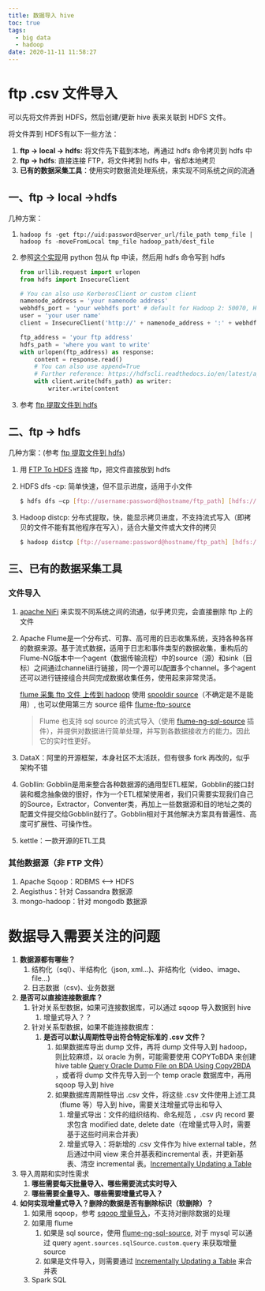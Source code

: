 ```yaml
---
title: 数据导入 hive
toc: true
tags:
  - big data
  - hadoop
date: 2020-11-11 11:58:27
---
```


# ftp .csv 文件导入

可以先将文件弄到 HDFS，然后创建/更新 hive 表来关联到 HDFS 文件。

将文件弄到 HDFS有以下一些方法：

1. **ftp -> local -> hdfs:** 将文件先下载到本地，再通过 hdfs 命令拷贝到 hdfs 中
2. **ftp -> hdfs**: 直接连接 FTP，将文件拷到 hdfs 中，省却本地拷贝
3. **已有的数据采集工具**：使用实时数据流处理系统，来实现不同系统之间的流通

## 一、ftp -> local ->hdfs

几种方案：

1.  `hadoop fs -get ftp://uid:password@server_url/file_path temp_file | hadoop fs -moveFromLocal tmp_file hadoop_path/dest_file` 

2. 参照[这个实现](https://community.cloudera.com/t5/Support-Questions/How-read-ftp-server-files-and-load-into-hdfs-in-incremental/m-p/223519/highlight/true#M185384)用 python 包从 ftp 中读，然后用 hdfs 命令写到 hdfs

   ```python
   from urllib.request import urlopen
   from hdfs import InsecureClient
   
   # You can also use KerberosClient or custom client
   namenode_address = 'your namenode address'
   webhdfs_port = 'your webhdfs port' # default for Hadoop 2: 50070, Hadoop 3: 9870
   user = 'your user name'
   client = InsecureClient('http://' + namenode_address + ':' + webhdfs_port, user=user)
   
   ftp_address = 'your ftp address'
   hdfs_path = 'where you want to write'
   with urlopen(ftp_address) as response:
       content = response.read()
       # You can also use append=True
       # Further reference: https://hdfscli.readthedocs.io/en/latest/api.html#hdfs.client.Client.write
       with client.write(hdfs_path) as writer:
           writer.write(content
   ```

3. 参考 [ftp 提取文件到 hdfs](https://blog.csdn.net/yiluohan0307/article/details/79364525)

## 二、ftp -> hdfs

几种方案：(参考 [ftp 提取文件到 hdfs](https://blog.csdn.net/yiluohan0307/article/details/79364525))

1. 用 [FTP To HDFS](http://hadoop101.blogspot.com/?view=classic) 连接 ftp，把文件直接放到 hdfs

2. HDFS dfs -cp: 简单快速，但不显示进度，适用于小文件

   ```sh
   $ hdfs dfs –cp [ftp://username:password@hostname/ftp_path] [hdfs:///hdfs_path]
   ```

3. Hadoop distcp: 分布式提取，快，能显示拷贝进度，不支持流式写入（即拷贝的文件不能有其他程序在写入），适合大量文件或大文件的拷贝

   ```sh
   $ hadoop distcp [ftp://username:password@hostname/ftp_path] [hdfs:///hdfs_path]
   ```

## 三、已有的数据采集工具

### 文件导入

1. [apache NiFi](https://nifichina.github.io/general/GettingStarted.html#%E6%9C%89%E5%93%AA%E4%BA%9B%E7%B1%BB%E5%88%AB%E7%9A%84%E5%A4%84%E7%90%86%E5%99%A8) 来实现不同系统之间的流通，似乎拷贝完，会直接删除 ftp 上的文件

2. Apache Flume是一个分布式、可靠、高可用的日志收集系统，支持各种各样的数据来源。基于流式数据，适用于日志和事件类型的数据收集，重构后的Flume-NG版本中一个agent（数据传输流程）中的source（源）和sink（目标）之间通过channel进行链接，同一个源可以配置多个channel。多个agent还可以进行链接组合共同完成数据收集任务，使用起来非常灵活。

   [flume 采集 ftp 文件 上传到 hadoop](https://blog.csdn.net/qq_39160721/article/details/80255588) 使用 [spooldir source](https://flume.apache.org/releases/content/1.9.0/FlumeUserGuide.html#spooling-directory-source)（不确定是不是能用）, 也可以使用第三方 source 组件 [flume-ftp-source](https://github.com/keedio/flume-ftp-source)

   > Flume 也支持 sql source 的流式导入（使用 [flume-ng-sql-source](https://github.com/keedio/flume-ng-sql-source) 插件），并提供对数据进行简单处理，并写到各数据接收方的能力。因此它的实时性更好。

3. DataX：阿里的开源框架，本身社区不太活跃，但有很多 fork 再改的，似乎架构不错

4. Gobllin: Gobblin是用来整合各种数据源的通用型ETL框架，Gobblin的接口封装和概念抽象做的很好，作为一个ETL框架使用者，我们只需要实现我们自己的Source，Extractor，Conventer类，再加上一些数据源和目的地址之类的配置文件提交给Gobblin就行了。Gobblin相对于其他解决方案具有普遍性、高度可扩展性、可操作性。

5. kettle：一款开源的ETL工具

### 其他数据源（非 FTP 文件）

1. Apache Sqoop：RDBMS <--> HDFS
2. Aegisthus：针对 Cassandra 数据源
3. mongo-hadoop：针对 mongodb 数据源

# 数据导入需要关注的问题

1. **数据源都有哪些？**
   1. 结构化（sql）、半结构化（json, xml...)、非结构化（video、image、file...)
   2. 日志数据（csv)、业务数据
2. **是否可以直接连接数据库？**
   1. 针对关系型数据，如果可连接数据库，可以通过 sqoop 导入数据到 hive
      1. 增量式导入？？
   2. 针对关系型数据，如果不能连接数据库：
      1. **是否可以默认周期性导出符合特定标准的 .csv 文件？**
         1. 如果数据库导出 dump 文件，再将 dump 文件导入到 hadoop，则比较麻烦，以 oracle 为例，可能需要使用 COPYToBDA 来创建 hive table [Query Oracle Dump File on BDA Using Copy2BDA](https://weidongzhou.wordpress.com/2016/11/12/data-query-between-bda-and-exadata-part-4-query-oracle-dump-file-on-bda-using-copy2bda/) ，或者将 dump 文件先导入到一个 temp oracle 数据库中，再用 sqoop 导入到 hive
         2. 如果数据库周期性导出 .csv 文件，将这些 .csv 文件使用上述工具（flume 等）导入到 hive，需要关注增量式导出和导入
            1. 增量式导出：文件的组织结构、命名规范 ，.csv 内 record 要求包含 modified date, delete date（在增量式导入时，需要基于这些时间来合并表）
            2. 增量式导入：将新增的 .csv 文件作为 hive external table，然后通过中间 view 来合并基表和incremental 表，并更新基表、清空 incremental 表。[Incrementally Updating a Table](https://docs.cloudera.com/HDPDocuments/HDP2/HDP-2.6.5/bk_data-access/content/incrementally-updating-hive-table-with-sqoop-and-ext-table.html)
3. 导入周期和实时性需求
   1. **哪些需要每天批量导入、哪些需要流式实时导入**
   2. **哪些需要全量导入、哪些需要增量式导入？**
4. **如何实现增量式导入？删除的数据是否有删除标识（软删除）？**
   1. 如果用 sqoop，参考 [sqoop 增量导入](https://hfcherish.github.io/2020/11/10/sqoop/)，不支持对删除数据的处理
   2. 如果用 flume
      1. 如果是 sql source，使用 [flume-ng-sql-source](https://github.com/keedio/flume-ng-sql-source), 对于 mysql 可以通过 query `agent.sources.sqlSource.custom.query` 来获取增量 source
      2. 如果是文件导入，则需要通过 [Incrementally Updating a Table](https://docs.cloudera.com/HDPDocuments/HDP2/HDP-2.6.5/bk_data-access/content/incrementally-updating-hive-table-with-sqoop-and-ext-table.html) 来合并表
   3. Spark SQL

